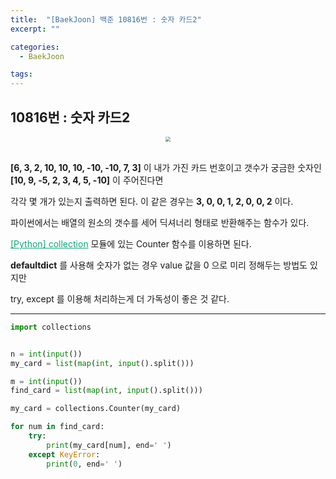 ```yaml
---
title:  "[BaekJoon] 백준 10816번 : 숫자 카드2"
excerpt: ""

categories:
  - BaekJoon

tags:
---
```


## 10816번 : 숫자 카드2

<center><img src="https://nam-ki-bok.github.io/assets/images/baekjoon/parenthesis.png" style="zoom:50%;" /></center>

<br>

**[6, 3, 2, 10, 10, 10, -10, -10, 7, 3]** 이 내가 가진 카드 번호이고 갯수가 궁금한 숫자인 **[10, 9, -5, 2, 3, 4, 5, -10]** 이 주어진다면

각각 몇 개가 있는지 출력하면 된다. 이 같은 경우는 **3, 0, 0, 1, 2, 0, 0, 2** 이다.

파이썬에서는 배열의 원소의 갯수를 세어 딕셔너리 형태로 반환해주는 함수가 있다.

<a href="https://nam-ki-bok.github.io/python/Python_collection/" style="color:#0FA678">[Python] collection</a> 모듈에 있는 Counter 함수를 이용하면 된다.

**defaultdict** 를 사용해 숫자가 없는 경우 value 값을 0 으로 미리 정해두는 방법도 있지만

try, except 를 이용해 처리하는게 더 가독성이 좋은 것 같다.

---

```python
import collections


n = int(input())
my_card = list(map(int, input().split()))

m = int(input())
find_card = list(map(int, input().split()))

my_card = collections.Counter(my_card)

for num in find_card:
	try:
		print(my_card[num], end=' ')
	except KeyError:
		print(0, end=' ')
```

